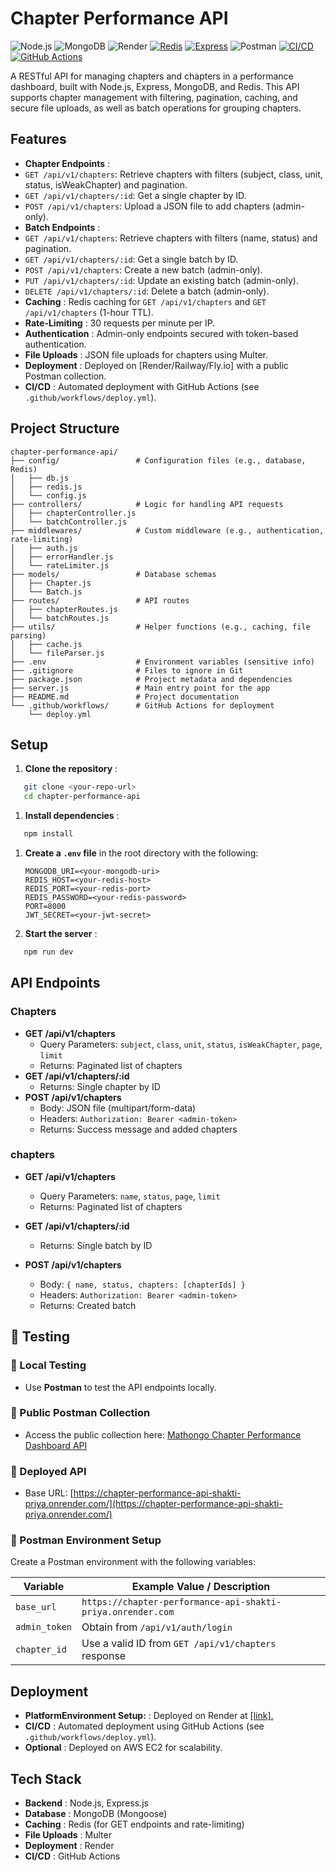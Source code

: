 # Chapter Performance API

![Node.js](https://img.shields.io/badge/Node.js-339933?style=flat-square&logo=node.js&logoColor=white)
![MongoDB](https://img.shields.io/badge/MongoDB-47A248?style=flat-square&logo=mongodb&logoColor=white)
![Render](https://img.shields.io/badge/Render-46E3B7?style=flat-square&logo=render&logoColor=white)
[![Redis](https://img.shields.io/badge/Redis-DC382D?style=flat-square&logo=redis&logoColor=white)](https://redis.io/)
[![Express](https://img.shields.io/badge/Express-000000?style=flat-square&logo=express&logoColor=white)](https://expressjs.com/)
![Postman](https://img.shields.io/badge/Postman-FF6C37?style=flat-square&logo=postman&logoColor=white)
[![CI/CD](https://img.shields.io/badge/CI%2FCD-0078D4?style=flat-square&logo=github-actions&logoColor=white)](https://docs.github.com/en/actions)
[![GitHub Actions](https://img.shields.io/badge/GitHub%20Actions-2088FF?style=flat-square&logo=github-actions&logoColor=white)](https://github.com/features/actions)

A RESTful API for managing chapters and chapters in a performance dashboard, built with Node.js, Express, MongoDB, and Redis. This API supports chapter management with filtering, pagination, caching, and secure file uploads, as well as batch operations for grouping chapters.

## Features

- **Chapter Endpoints** :
- `GET /api/v1/chapters`: Retrieve chapters with filters (subject, class, unit, status, isWeakChapter) and pagination.
- `GET /api/v1/chapters/:id`: Get a single chapter by ID.
- `POST /api/v1/chapters`: Upload a JSON file to add chapters (admin-only).
- **Batch Endpoints** :
- `GET /api/v1/chapters`: Retrieve chapters with filters (name, status) and pagination.
- `GET /api/v1/chapters/:id`: Get a single batch by ID.
- `POST /api/v1/chapters`: Create a new batch (admin-only).
- `PUT /api/v1/chapters/:id`: Update an existing batch (admin-only).
- `DELETE /api/v1/chapters/:id`: Delete a batch (admin-only).
- **Caching** : Redis caching for `GET /api/v1/chapters` and `GET /api/v1/chapters` (1-hour TTL).
- **Rate-Limiting** : 30 requests per minute per IP.
- **Authentication** : Admin-only endpoints secured with token-based authentication.
- **File Uploads** : JSON file uploads for chapters using Multer.
- **Deployment** : Deployed on [Render/Railway/Fly.io] with a public Postman collection.
- **CI/CD** : Automated deployment with GitHub Actions (see `.github/workflows/deploy.yml`).

## Project Structure

```
chapter-performance-api/
├── config/                 # Configuration files (e.g., database, Redis)
│   ├── db.js
│   ├── redis.js
│   └── config.js
├── controllers/            # Logic for handling API requests
│   ├── chapterController.js
│   └── batchController.js
├── middlewares/            # Custom middleware (e.g., authentication, rate-limiting)
│   ├── auth.js
│   ├── errorHandler.js
│   └── rateLimiter.js
├── models/                 # Database schemas
│   ├── Chapter.js
│   └── Batch.js
├── routes/                 # API routes
│   ├── chapterRoutes.js
│   └── batchRoutes.js
├── utils/                  # Helper functions (e.g., caching, file parsing)
│   ├── cache.js
│   └── fileParser.js
├── .env                    # Environment variables (sensitive info)
├── .gitignore              # Files to ignore in Git
├── package.json            # Project metadata and dependencies
├── server.js               # Main entry point for the app
├── README.md               # Project documentation
└── .github/workflows/      # GitHub Actions for deployment
    └── deploy.yml
```

## Setup

1. **Clone the repository** :

```bash
   git clone <your-repo-url>
   cd chapter-performance-api
```

1. **Install dependencies** :

```bash
   npm install
```

1. **Create a `.env` file** in the root directory with the following:
   ```
   MONGODB_URI=<your-mongodb-uri>
   REDIS_HOST=<your-redis-host>
   REDIS_PORT=<your-redis-port>
   REDIS_PASSWORD=<your-redis-password>
   PORT=8000
   JWT_SECRET=<your-jwt-secret>
   ```
2. **Start the server** :

```bash
   npm run dev
```

## API Endpoints

### Chapters

- **GET /api/v1/chapters**
  - Query Parameters: `subject`, `class`, `unit`, `status`, `isWeakChapter`, `page`, `limit`
  - Returns: Paginated list of chapters
- **GET /api/v1/chapters/:id**
  - Returns: Single chapter by ID
- **POST /api/v1/chapters**
  - Body: JSON file (multipart/form-data)
  - Headers: `Authorization: Bearer <admin-token>`
  - Returns: Success message and added chapters

### chapters

- **GET /api/v1/chapters**

  - Query Parameters: `name`, `status`, `page`, `limit`
  - Returns: Paginated list of chapters
- **GET /api/v1/chapters/:id**

  - Returns: Single batch by ID
- **POST /api/v1/chapters**

  - Body: `{ name, status, chapters: [chapterIds] }`
  - Headers: `Authorization: Bearer <admin-token>`
  - Returns: Created batch


## 🧪 Testing

### 🔹 Local Testing

- Use **Postman** to test the API endpoints locally.

### 🔹 Public Postman Collection

- Access the public collection here:
  [Mathongo Chapter Performance Dashboard API](https://www.postman.com/shakti-priya/mathongo-api/collection/ffg7utw/mathongo-chapter-performance-dashboard-api?action=share&creator=37155607)

### 🔹 Deployed API

- Base URL: [https://chapter-performance-api-shakti-priya.onrender.com/](https://chapter-performance-api-shakti-priya.onrender.com/)

### 🔹 Postman Environment Setup

Create a Postman environment with the following variables:

| Variable        | Example Value / Description                                   |
| --------------- | ------------------------------------------------------------- |
| `base_url`    | `https://chapter-performance-api-shakti-priya.onrender.com` |
| `admin_token` | Obtain from `/api/v1/auth/login`                           |
| `chapter_id`  | Use a valid ID from `GET /api/v1/chapters` response         |


## Deployment

- **PlatformEnvironment Setup:** : Deployed on Render at [[link].](https://chapter-performance-api-shakti-priya.onrender.com/)
- **CI/CD** : Automated deployment using GitHub Actions (see `.github/workflows/deploy.yml`).
- **Optional** : Deployed on AWS EC2 for scalability.

## Tech Stack

- **Backend** : Node.js, Express.js
- **Database** : MongoDB (Mongoose)
- **Caching** : Redis (for GET endpoints and rate-limiting)
- **File Uploads** : Multer
- **Deployment** : Render
- **CI/CD** : GitHub Actions
